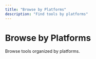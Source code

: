 ```yaml
---
title: "Browse by Platforms"
description: "Find tools by platforms"
---
```


# Browse by Platforms

Browse tools organized by platforms.
